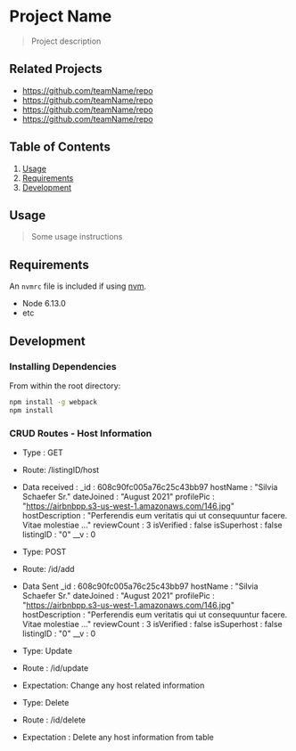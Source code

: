 # Project Name

> Project description

## Related Projects

  - https://github.com/teamName/repo
  - https://github.com/teamName/repo
  - https://github.com/teamName/repo
  - https://github.com/teamName/repo

## Table of Contents

1. [Usage](#Usage)
1. [Requirements](#requirements)
1. [Development](#development)

## Usage

> Some usage instructions

## Requirements

An `nvmrc` file is included if using [nvm](https://github.com/creationix/nvm).

- Node 6.13.0
- etc

## Development

### Installing Dependencies

From within the root directory:

```sh
npm install -g webpack
npm install
```

### CRUD Routes - Host Information

- Type : GET
- Route: /listingID/host
- Data received :
    _id : 608c90fc005a76c25c43bb97
    hostName : "Silvia Schaefer Sr."
    dateJoined : "August 2021"
    profilePic : "https://airbnbpp.s3-us-west-1.amazonaws.com/146.jpg"
    hostDescription : "Perferendis eum veritatis qui ut consequuntur facere. Vitae molestiae ..."
    reviewCount : 3
    isVerified : false
    isSuperhost : false
    listingID : "0"
    __v : 0


- Type: POST
- Route: /id/add
- Data Sent
    _id : 608c90fc005a76c25c43bb97
    hostName : "Silvia Schaefer Sr."
    dateJoined : "August 2021"
    profilePic : "https://airbnbpp.s3-us-west-1.amazonaws.com/146.jpg"
    hostDescription : "Perferendis eum veritatis qui ut consequuntur facere. Vitae molestiae ..."
    reviewCount : 3
    isVerified : false
    isSuperhost : false
    listingID : "0"
    __v : 0


- Type: Update
- Route : /id/update
- Expectation: Change any host related information


- Type: Delete
- Route : /id/delete
- Expectation : Delete any host information from table

